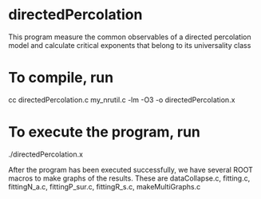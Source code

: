 # directedPercolation
This program measure the common observables of a directed percolation model and calculate critical exponents that belong to its universality class

# To compile, run
cc directedPercolation.c my_nrutil.c -lm -O3 -o directedPercolation.x

# To execute the program, run
./directedPercolation.x <Lattice size> <number of time interations> <percolation probability> <number of independent runs> <random negative integer>

After the program has been executed successfully, we have several ROOT macros to make graphs of the results. These are
  dataCollapse.c,
  fitting.c,
  fittingN_a.c,
  fittingP_sur.c,
  fittingR_s.c,
  makeMultiGraphs.c
